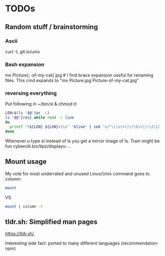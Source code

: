 # TODOs

## Random stuff / brainstorming

### Ascii

curl -L git.io/unix

### Bash expansion

mv Picture{,-of-my-cat}.jpg # I find brace expansion useful for renaming files. This cmd expands to "mv Picture.jpg Picture-of-my-cat.jpg"

### reversing everything

Put following in ~/bin/sl & chmod it:

```sh
LEN=$(ls "$@"|wc -L)
ls "$@"|rev| while read -r line
do
  printf "%${LEN}.${LEN}s\\n" "$line" | sed 's/^\(\s\+\)\(\S\+\)/\2\1/'
done
```

Whenever u type sl instead of ls you get a mirror image of ls. Train might be fun cyberciti.biz/tips/displays-…

## Mount usage

My vote for most underrated and unused Linux/Unix command goes to column:

```sh
mount
```

VS

```sh
mount | column -t
```

## tldr.sh: Simplified man pages

https://tldr.sh/

Interesting side fact: ported to many different languages (recommendation: npm)

